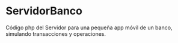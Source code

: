 # ServidorBanco
Código php del Servidor para una pequeña app móvil de un banco, simulando transacciones y operaciones.
